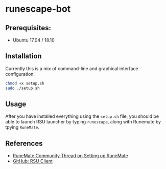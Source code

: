 # runescape-bot

## Prerequisites:

- Ubuntu 17.04 / 18.10

## Installation

Currently this is a mix of command-line
and graphical interface configuration.

```bash
chmod +x setup.sh
sudo ./setup.sh
```

## Usage

After you have installed everything using the `setup.sh` file,
you should be able to launch RSU launcher by typing `runescape`,
along with Runemate by tpying `RuneMate`.

## References
- [RuneMate Community Thread on Setting up RuneMate](https://www.runemate.com/community/threads/runemate-on-linux.15688/)
- [GitHub: RSU Client](https://github.com/rsu-client/rsu-client)
